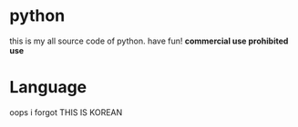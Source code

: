 # python
this is my all source code of python.
have fun!
<strong>commercial use prohibited use</strong>
# Language
oops i forgot
THIS IS KOREAN
